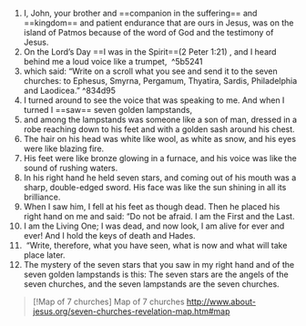 1. I, John, your brother and ==companion in the suffering== and ==kingdom== and patient endurance that are ours in Jesus, was on the island of Patmos because of the word of God and the testimony of Jesus. 
2. On the Lord’s Day ==I was in the Spirit==(2 Peter 1:21) , and I heard behind me a loud voice like a trumpet,  ^5b5241
3. which said: “Write on a scroll what you see and send it to the seven churches: to Ephesus, Smyrna, Pergamum, Thyatira, Sardis, Philadelphia and Laodicea.” ^834d95
4. I turned around to see the voice that was speaking to me. And when I turned I ==saw== seven golden lampstands, 
5. and among the lampstands was someone like a son of man, dressed in a robe reaching down to his feet and with a golden sash around his chest. 
6. The hair on his head was white like wool, as white as snow, and his eyes were like blazing fire. 
7. His feet were like bronze glowing in a furnace, and his voice was like the sound of rushing waters. 
8. In his right hand he held seven stars, and coming out of his mouth was a sharp, double-edged sword. His face was like the sun shining in all its brilliance.
9. When I saw him, I fell at his feet as though dead. Then he placed his right hand on me and said: “Do not be afraid. I am the First and the Last.
10. I am the Living One; I was dead, and now look, I am alive for ever and ever! And I hold the keys of death and Hades.
11.  “Write, therefore, what you have seen, what is now and what will take place later.
12. The mystery of the seven stars that you saw in my right hand and of the seven golden lampstands is this: The seven stars are the angels of the seven churches, and the seven lampstands are the seven churches.


> [!Map of 7 churches] Map of 7 churches
> http://www.about-jesus.org/seven-churches-revelation-map.htm#map

